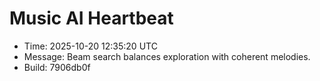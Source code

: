 # Music AI Heartbeat

- Time: 2025-10-20 12:35:20 UTC
- Message: Beam search balances exploration with coherent melodies.
- Build: 7906db0f
